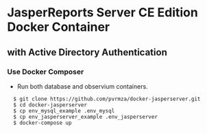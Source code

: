 # JasperReports Server CE Edition Docker Container
## with Active Directory Authentication




###  Use Docker Composer
- Run both database and observium containers.
```
  $ git clone https://github.com/pvrmza/docker-jasperserver.git
  $ cd docker-jasperserver
  $ cp env_mysql_example .env_mysql
  $ cp env_jasperserver_example .env_jasperserver
  $ docker-compose up
```

